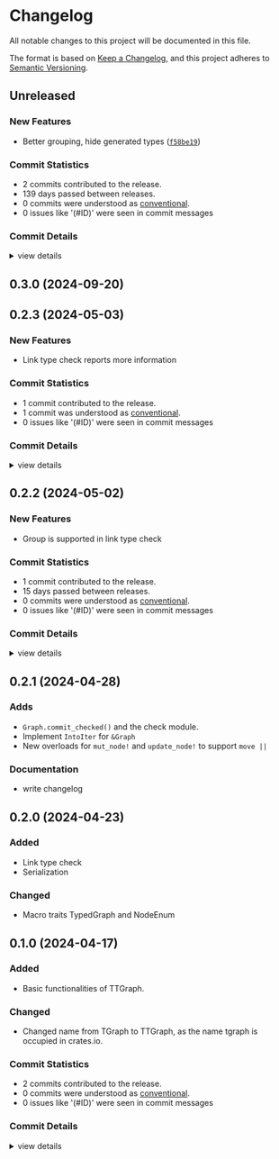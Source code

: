 # Changelog

All notable changes to this project will be documented in this file.

The format is based on [Keep a Changelog](https://keepachangelog.com/en/1.0.0/),
and this project adheres to [Semantic Versioning](https://semver.org/spec/v2.0.0.html).

## Unreleased

### New Features

 - Better grouping, hide generated types ([`f58be19`](https://github.com/semiwaker/TTGraph/commit/f58be195b7f0078fa97d5eade82c43886114aad9))

### Commit Statistics

<csr-read-only-do-not-edit/>

 - 2 commits contributed to the release.
 - 139 days passed between releases.
 - 0 commits were understood as [conventional](https://www.conventionalcommits.org).
 - 0 issues like '(#ID)' were seen in commit messages

### Commit Details

<csr-read-only-do-not-edit/>

<details><summary>view details</summary>

 * **Uncategorized**
    - BREAKING CHANGE: better grouping, hide generated types ([`f58be19`](https://github.com/semiwaker/TTGraph/commit/f58be195b7f0078fa97d5eade82c43886114aad9))
    - BREAKING CHANGE: Removed :Sized from NodeEnum and TypedNode; Impl Extend for Transaction; Impl ExactSizedIterator for Graph iterators ([`0ec6db4`](https://github.com/semiwaker/TTGraph/commit/0ec6db49bb3379b0ab82f159edae0abe1066d6c4))
</details>

## 0.3.0 (2024-09-20)

## 0.2.3 (2024-05-03)

### New Features

 - <csr-id-ac486b1399f808a6c881779a0a64574bbf57e9f9/> Link type check reports more information

### Commit Statistics

<csr-read-only-do-not-edit/>

 - 1 commit contributed to the release.
 - 1 commit was understood as [conventional](https://www.conventionalcommits.org).
 - 0 issues like '(#ID)' were seen in commit messages

### Commit Details

<csr-read-only-do-not-edit/>

<details><summary>view details</summary>

 * **Uncategorized**
    - Link type check reports more information ([`ac486b1`](https://github.com/semiwaker/TTGraph/commit/ac486b1399f808a6c881779a0a64574bbf57e9f9))
</details>

## 0.2.2 (2024-05-02)

### New Features

 - <csr-id-4e1170114e835e496619d520a86e4aba9eef842d/> Group is supported in link type check

### Commit Statistics

<csr-read-only-do-not-edit/>

 - 1 commit contributed to the release.
 - 15 days passed between releases.
 - 0 commits were understood as [conventional](https://www.conventionalcommits.org).
 - 0 issues like '(#ID)' were seen in commit messages

### Commit Details

<csr-read-only-do-not-edit/>

<details><summary>view details</summary>

 * **Uncategorized**
    - BREAKING CHANGE: Reconstructed the package layout ([`961700c`](https://github.com/semiwaker/TTGraph/commit/961700c7d4c47be2e6be5f63a0549c09f8132389))
</details>

## 0.2.1 (2024-04-28)

### Adds

 - `Graph.commit_checked()` and the check module.
 - Implement `IntoIter` for `&Graph`
 - New overloads for `mut_node!` and `update_node!` to support `move ||`

### Documentation

 - <csr-id-b11a80cd342811cf47673c6b0250ce4a7427f87e/> write changelog

## 0.2.0 (2024-04-23)

### Added

 - Link type check
 - Serialization

### Changed

 - Macro traits TypedGraph and NodeEnum

## 0.1.0 (2024-04-17)

### Added

 - Basic functionalities of TTGraph.

### Changed

 - Changed name from TGraph to TTGraph, as the name tgraph is occupied in crates.io.

### Commit Statistics

<csr-read-only-do-not-edit/>

 - 2 commits contributed to the release.
 - 0 commits were understood as [conventional](https://www.conventionalcommits.org).
 - 0 issues like '(#ID)' were seen in commit messages

### Commit Details

<csr-read-only-do-not-edit/>

<details><summary>view details</summary>

 * **Uncategorized**
    - Has Drop verision ([`76b6d69`](https://github.com/semiwaker/TTGraph/commit/76b6d69f32116b5a6d1938b9b97b120ca4955c17))
    - Compilable v1 ([`e64f316`](https://github.com/semiwaker/TTGraph/commit/e64f31638ab689b2d2630fef70f39f821ec8263b))
</details>

